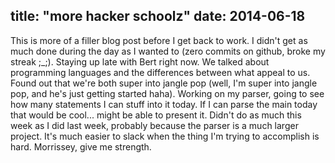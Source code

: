 title: "more hacker schoolz"
date: 2014-06-18
---

This is more of a filler blog post before I get back to work. I didn't get as much done during the day as I wanted to (zero commits on github, broke my streak ;_;). Staying up late with Bert right now. We talked about programming languages and the differences between what appeal to us. Found out that we're both super into jangle pop (well, I'm super into jangle pop, and he's just getting started haha). Working on my parser, going to see how many statements I can stuff into it today. If I can parse the main today that would be cool... might be able to present it. Didn't do as much this week as I did last week, probably because the parser is a much larger project. It's much easier to slack when the thing I'm trying to accomplish is hard. Morrissey, give me strength.
